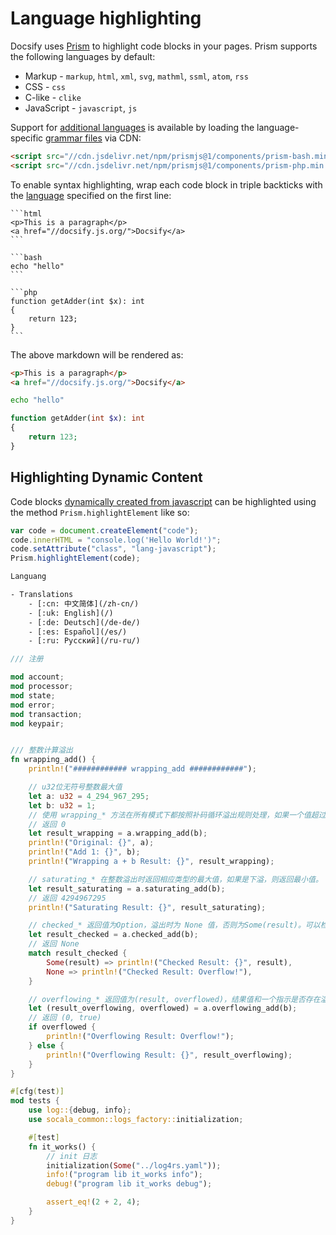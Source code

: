 # Language highlighting

Docsify uses [Prism](https://prismjs.com) to highlight code blocks in your pages. Prism supports the following languages by default:

* Markup - `markup`, `html`, `xml`, `svg`, `mathml`, `ssml`, `atom`, `rss`
* CSS - `css`
* C-like - `clike`
* JavaScript - `javascript`, `js`

Support for [additional languages](https://prismjs.com/#supported-languages) is available by loading the language-specific [grammar files](https://cdn.jsdelivr.net/npm/prismjs@1/components/) via CDN:

```html
<script src="//cdn.jsdelivr.net/npm/prismjs@1/components/prism-bash.min.js"></script>
<script src="//cdn.jsdelivr.net/npm/prismjs@1/components/prism-php.min.js"></script>
```

To enable syntax highlighting, wrap each code block in triple backticks with the [language](https://prismjs.com/#supported-languages) specified on the first line:

````
```html
<p>This is a paragraph</p>
<a href="//docsify.js.org/">Docsify</a>
```

```bash
echo "hello"
```

```php
function getAdder(int $x): int 
{
    return 123;
}
```
````

The above markdown will be rendered as:

```html
<p>This is a paragraph</p>
<a href="//docsify.js.org/">Docsify</a>
```

```bash
echo "hello"
```

```php
function getAdder(int $x): int 
{
    return 123;
}
```

## Highlighting Dynamic Content
Code blocks [dynamically created from javascript](https://docsify.js.org/#/configuration?id=executescript) can be highlighted using the method `Prism.highlightElement` like so:

```javascript
var code = document.createElement("code");
code.innerHTML = "console.log('Hello World!')";
code.setAttribute("class", "lang-javascript");
Prism.highlightElement(code);
```

```html
Languang

- Translations
    - [:cn: 中文简体](/zh-cn/)
    - [:uk: English](/)
    - [:de: Deutsch](/de-de/)
    - [:es: Español](/es/)
    - [:ru: Русский](/ru-ru/)
```

``` rust
/// 注册

mod account;
mod processor;
mod state;
mod error;
mod transaction;
mod keypair;


/// 整数计算溢出
fn wrapping_add() {
    println!("############ wrapping_add ############");

    // u32位无符号整数最大值
    let a: u32 = 4_294_967_295;
    let b: u32 = 1;
    // 使用 wrapping_* 方法在所有模式下都按照补码循环溢出规则处理，如果一个值超过最大值，它会从0开始重新计数。
    // 返回 0
    let result_wrapping = a.wrapping_add(b);
    println!("Original: {}", a);
    println!("Add 1: {}", b);
    println!("Wrapping a + b Result: {}", result_wrapping);

    // saturating_* 在整数溢出时返回相应类型的最大值，如果是下溢，则返回最小值。
    let result_saturating = a.saturating_add(b);
    // 返回 4294967295
    println!("Saturating Result: {}", result_saturating);

    // checked_* 返回值为Option，溢出时为 None 值，否则为Some(result)。可以检查操作是否导致了溢出。
    let result_checked = a.checked_add(b);
    // 返回 None
    match result_checked {
        Some(result) => println!("Checked Result: {}", result),
        None => println!("Checked Result: Overflow!"),
    }

    // overflowing_* 返回值为(result, overflowed)，结果值和一个指示是否存在溢出的布尔值
    let (result_overflowing, overflowed) = a.overflowing_add(b);
    // 返回 (0, true)
    if overflowed {
        println!("Overflowing Result: Overflow!");
    } else {
        println!("Overflowing Result: {}", result_overflowing);
    }
}

#[cfg(test)]
mod tests {
    use log::{debug, info};
    use socala_common::logs_factory::initialization;

    #[test]
    fn it_works() {
        // init 日志
        initialization(Some("../log4rs.yaml"));
        info!("program lib it_works info");
        debug!("program lib it_works debug");

        assert_eq!(2 + 2, 4);
    }
}

```